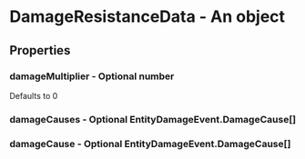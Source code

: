 

# DamageResistanceData - An object



## Properties



### damageMultiplier - Optional number



Defaults to 0



### damageCauses - Optional EntityDamageEvent.DamageCause[]



### damageCause - Optional EntityDamageEvent.DamageCause[]

